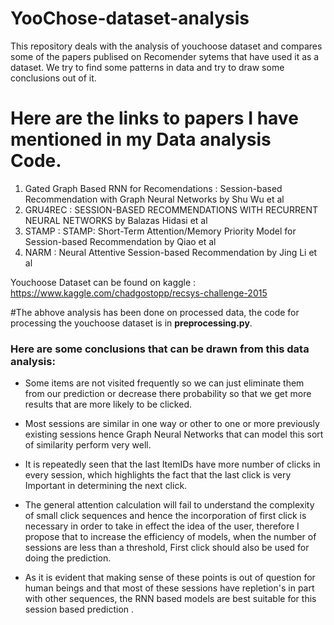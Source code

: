 # YooChose-dataset-analysis
This repository deals with the analysis of youchoose dataset and compares some of the papers publised on Recomender sytems that have used it as a dataset. We try to find some patterns in data and try to draw some conclusions out of it. 

# Here are the links to papers I have mentioned in my Data analysis Code. 
1. Gated Graph Based RNN for Recomendations : Session-based Recommendation with Graph Neural Networks by Shu Wu et al
2. GRU4REC : SESSION-BASED RECOMMENDATIONS WITH RECURRENT NEURAL NETWORKS by Balazas Hidasi et al
3. STAMP : STAMP: Short-Term Attention/Memory Priority Model for Session-based Recommendation by Qiao et al
4. NARM : Neural Attentive Session-based Recommendation by Jing Li et al

Youchoose Dataset can be found on kaggle : https://www.kaggle.com/chadgostopp/recsys-challenge-2015

#The abhove analysis has been done on processed data, the code for processing the youchoose dataset is in **preprocessing.py**.

### Here are some conclusions that can be drawn from this data analysis:

- Some items are not visited frequently so we can just eliminate them from our prediction or decrease there probability so that we get more results that are more likely to be      clicked.

- Most sessions are similar in one way or other to one or more previously existing sessions hence Graph Neural Networks that can model this sort of similarity perform very well.

- It is repeatedly seen that the last ItemIDs have more number of clicks in every session, which highlights the fact that the last click is very Important in determining the next click.

- The general attention calculation will fail to understand the complexity of small click sequences and hence the incorporation of first click is necessary in order to take in effect the  idea of the user, therefore I propose that to increase the efficiency of models, when the number of sessions are less than a threshold, First click should also be used for doing the prediction.

- As it is evident that making sense of these points is out of question for human beings and that most of these sessions have repletion's in part with other sequences, the RNN based models are best suitable for this session based prediction .
